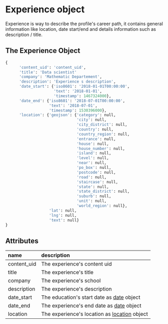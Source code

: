 # Experience object

Experience is way to describe the profile's career path, it contains general 
information like location, date start/end and details information such as
 description / title.

## The Experience Object

```python
{              
      'content_uid': 'content_uid',
      'title': 'Data scientist'
      'company': 'Mathematic Departement',
      'description': 'Experience s description',
      'date_start': {'iso8601': '2018-01-01T00:00:00',
                     'text': '2018-01-01',
                     'timestamp': 1467324000},
      'date_end': {'iso8601': '2018-07-01T00:00:00',
                   'text': '2018-07-01',
                   'timestamp': 1530396000},
      'location': {'geojson': {'category': null,
                               'city': null,
                               'city_district': null,
                               'country': null,
                               'country_region': null,
                               'entrance': null,
                               'house': null,
                               'house_number': null,
                               'island': null,
                               'level': null,
                               'near': null,
                               'po_box': null,
                               'postcode': null,
                               'road': null,
                               'staircase': null,
                               'state': null,
                               'state_district': null,
                               'suburb': null,
                               'unit': null,
                               'world_region': null},
                   'lat': null,
                   'lng': null,
                   'text': null}
}
```

## Attributes

| name | description |
| :--- | :--- |
| content\_uid | The experience's content uid |
| title | The experience's title |
| company | The experience's school |
| description | The experience's description |
| date\_start | The education's start date as [date](https://developers.hrflow.ai/hr-json/profile-objects/date-object) object |
| date\_end | The experience's end date as [date](https://developers.hrflow.ai/hr-json/profile-objects/date-object) object |
| location | The experience's location as [location](https://developers.hrflow.ai/hr-json/profile-objects/location-object) object |

